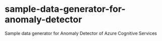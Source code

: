 # sample-data-generator-for-anomaly-detector
Sample data generator for Anomaly Detector of Azure Cognitive Services
